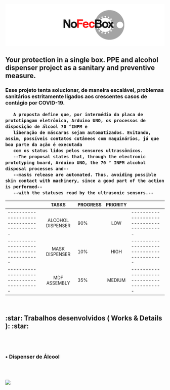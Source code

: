 <img src="/src/nofecboxheader.png">
<h2> Your protection in a single box. PPE and alcohol dispenser project as a sanitary and preventive measure.</h2>
<p>
  <h3> Esse projeto tenta solucionar, de maneira escalável, problemas sanitários estritamente ligados aos crescentes casos de contágio por COVID-19.
       
       A proposta define que, por intermédio da placa de prototipagam eletrônica, Arduino UNO, os processos de disposição de álcool 70 °INPM e
       liberação de máscaras sejam automatizados. Evitando, assim, possíveis contatos cutâneos com maquinários, já que boa parte da ação é executada
       com os status lidos pelos sensores ultrassônicos.
       --The proposal states that, through the electronic prototyping board, Arduino UNO, the 70 ° INPM alcohol disposal processes and--
       --masks release are automated. Thus, avoiding possible skin contact with machinery, since a good part of the action is performed--
       --with the statuses read by the ultrasonic sensors.--
  </h3>
</p>

|                                           |       TASKS       | PROGRESS | PRIORITY |                                           |
|-------------------------------------------|:-----------------:|----------|:--------:|-------------------------------------------|
| ----------------------------------------- | ALCOHOL DISPENSER |    90%   |    LOW   | ----------------------------------------- |
| ----------------------------------------- | MASK DISPENSER    |    10%   |   HIGH   | ----------------------------------------- |
| ----------------------------------------- | MDF ASSEMBLY      |    35%   |  MEDIUM  | ----------------------------------------- |
<br>
 <h2>:star: Trabalhos desenvolvidos ( Works & Details ): :star:</h2>
</br>

<br>
 <h3>• Dispenser de Álcool<h3>
</br>
<br>
 <img src="/src/wideapresetation.png">
</br>
